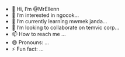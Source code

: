 - 👋 Hi, I’m @MrEllenn
- 👀 I’m interested in ngocok...
- 🌱 I’m currently learning mwmek janda...
- 💞️ I’m looking to collaborate on temvic corp...
- 📫 How to reach me ...
- 😄 Pronouns: ...
- ⚡ Fun fact: ...

<!---
MrEllenn/MrEllenn is a ✨ special ✨ repository because its `README.md` (this file) appears on your GitHub profile.
You can click the Preview link to take a look at your changes.
--->
